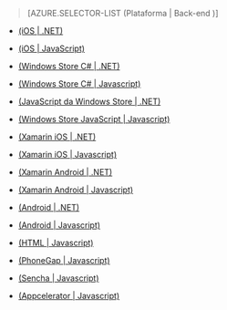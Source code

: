> [AZURE.SELECTOR-LIST (Plataforma | Back-end )]
- [(iOS | .NET)][]
- [(iOS | JavaScript)][]
- [(Windows Store C# | .NET)][]
- [(Windows Store C# | Javascript)][]
- [(JavaScript da Windows Store | .NET)][]
- [(Windows Store JavaScript | Javascript)][]
- [(Xamarin iOS | .NET)][]
- [(Xamarin iOS | Javascript)][]
- [(Xamarin Android | .NET)][]
- [(Xamarin Android | Javascript)][]
- [(Android | .NET)][]
- [(Android | Javascript)][]
- [(HTML | Javascript)][]
- [(PhoneGap | Javascript)][]
- [(Sencha | Javascript)][]
- [(Appcelerator | Javascript)][]

  [(iOS | .NET)]: /en-us/documentation/articles/mobile-services-dotnet-backend-ios-get-started/
  [(iOS | JavaScript)]: /en-us/documentation/articles/mobile-services-ios-get-started/
  [(Windows Store C# | .NET)]: /en-us/documentation/articles/mobile-services-dotnet-backend-windows-store-dotnet-get-started/
  [(Windows Store C# | Javascript)]: /en-us/documentation/articles/mobile-services-javascript-backend-windows-store-dotnet-get-started/
  [(JavaScript da Windows Store | .NET)]: /en-us/documentation/articles/mobile-services-dotnet-backend-windows-store-javascript-get-started/
  [(Windows Store JavaScript | Javascript)]: /en-us/documentation/articles/mobile-services-javascript-backend-windows-store-javascript-get-started/
  [(Xamarin iOS | .NET)]: /en-us/documentation/articles/mobile-services-dotnet-backend-xamarin-ios-get-started/
  [(Xamarin iOS | Javascript)]: /en-us/documentation/articles/partner-xamarin-mobile-services-ios-get-started/
  [(Xamarin Android | .NET)]: /en-us/documentation/articles/mobile-services-dotnet-backend-xamarin-android-get-started/
  [(Xamarin Android | Javascript)]: /en-us/documentation/articles/partner-xamarin-mobile-services-android-get-started/
  [(Android | .NET)]: /en-us/documentation/articles/mobile-services-dotnet-backend-android-get-started/
  [(Android | Javascript)]: /en-us/documentation/articles/mobile-services-android-get-started/
  [(HTML | Javascript)]: /en-us/documentation/articles/mobile-services-html-get-started/
  [(PhoneGap | Javascript)]: /en-us/documentation/articles/mobile-services-javascript-backend-phonegap-get-started/
  [(Sencha | Javascript)]: /en-us/documentation/articles/partner-sencha-mobile-services-get-started/
  [(Appcelerator | Javascript)]: /en-us/documentation/articles/partner-appcelerator-mobile-services-javascript-backend-appcelerator-get-started/

